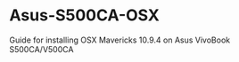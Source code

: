 Asus-S500CA-OSX
===============

Guide for installing OSX Mavericks 10.9.4 on Asus VivoBook S500CA/V500CA

